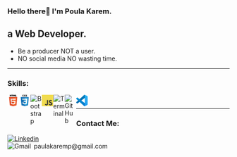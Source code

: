 ### Hello there👋 I'm Poula Karem.

## a Web Developer.
- Be a producer NOT a user.
- NO social media NO wasting time.
<!--
**Paula-Karem/Paula-Karem** is a ✨ _special_ ✨ repository because its `README.md` (this file) appears on your GitHub profile.

Here are some ideas to get you started:

- 🔭 I’m currently working on ...
- 🌱 I’m currently learning ...
- 👯 I’m looking to collaborate on ...
- 🤔 I’m looking for help with ...
- 💬 Ask me about ...
- 📫 How to reach me: ...
- 😄 Pronouns: ...
- ⚡ Fun fact: ...
-->
---
### Skills:

<img align="left" alt="HTML" width="26px" src="https://raw.githubusercontent.com/github/explore/80688e429a7d4ef2fca1e82350fe8e3517d3494d/topics/html/html.png"/>

<img align="left" alt="CSS" width="26px" src="https://raw.githubusercontent.com/github/explore/80688e429a7d4ef2fca1e82350fe8e3517d3494d/topics/css/css.png"/>

<img align="left" alt="Bootstrap" width="26px" src="https://getbootstrap.com/docs/5.2/assets/brand/bootstrap-logo-shadow.png"/>

<img align="left" alt="JavaScript" width="26px" src="https://raw.githubusercontent.com/github/explore/80688e429a7d4ef2fca1e82350fe8e3517d3494d/topics/javascript/javascript.png"/>

<img align="left" alt="Terminal" width="26px" src="https://camo.githubusercontent.com/51c97ec016ee6750482dae6b09593143281352964ca0d9dbcbda5c6950639194/68747470733a2f2f7777772e6b696e64706e672e636f6d2f706963632f6d2f3135332d313533383031385f7465726d696e616c2d69636f6e2d68642d706e672d646f776e6c6f61642e706e67"/>

<img align="left" alt="GitHub" width="26px" src="https://iconape.com/wp-content/files/ia/122232/png/Cib-github__CoreUI_Icons_v1.0.0_.png"/>

<img align="left" alt="Visual Studio Code" width="26px" src="https://raw.githubusercontent.com/github/explore/80688e429a7d4ef2fca1e82350fe8e3517d3494d/topics/visual-studio-code/visual-studio-code.png"/>

<!-- <img align="left" alt="Java" width="26px" src="https://raw.githubusercontent.com/github/explore/80688e429a7d4ef2fca1e82350fe8e3517d3494d/topics/java/java.png"/> -->

<br>

---

### Contact Me:

<a href="https://www.linkedin.com/in/paula-karem">
<img alt="Linkedin" width="26px" src="https://cdn.jsdelivr.net/npm/simple-icons@v3/icons/linkedin.svg"/>
</a>

<br>
<a href="mailto:paulakaremp@gmail.com">
<img align="left" alt="Gmail" width="60px" src="https://ssl.gstatic.com/ui/v1/icons/mail/rfr/logo_gmail_lockup_dark_1x_r2.png"/></a>paulakaremp@gmail.com
